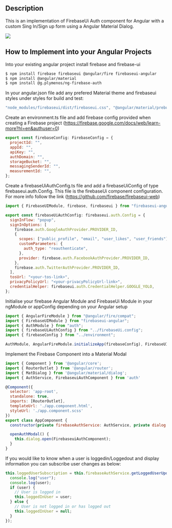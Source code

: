 ## Description

This is an implementation of FirebaseUi Auth component for Angular with a custom Sing In/Sign up form using a Angular Material Dialog.

![](.images/modal.png)

## How to Implement into your Angular Projects

Into your existing angular project install firebase and firebase-ui

```bash
$ npm install firebase firebaseui @angular/fire firebaseui-angular
$ npm install @angular/material
$ npm install @g.plymenos/ng-firebase-auth
```

In your angular.json file add any prefered Material theme and firebaseui styles under styles for build and test:

```javascript
"node_modules/firebaseui/dist/firebaseui.css", "@angular/material/prebuilt-themes/indigo-pink.css";
```

Create an environment.ts file and add firebase config provided when creating a Firebase project (https://firebase.google.com/docs/web/learn-more?hl=en&authuser=0)

```javascript
export const firebaseConfig: FirebaseConfig = {
  projectId: "",
  appId: "",
  apiKey: "",
  authDomain: "",
  storageBucket: "",
  messagingSenderId: "",
  measurementId: "",
};
```

Create a firebaseUiAuthConfig.ts file and add a firebaseUiConfig of type firebaseui.auth.Config. This file is the firebaseUi component configuration. For more info follow the link (https://github.com/firebase/firebaseui-web)

```javascript
import { FirebaseUIModule, firebase, firebaseui } from "firebaseui-angular";

export const firebaseUiAuthConfig: firebaseui.auth.Config = {
  signInFlow: "popup",
  signInOptions: [
    firebase.auth.GoogleAuthProvider.PROVIDER_ID,
    {
      scopes: ["public_profile", "email", "user_likes", "user_friends"],
      customParameters: {
        auth_type: "reauthenticate",
      },
      provider: firebase.auth.FacebookAuthProvider.PROVIDER_ID,
    },
    firebase.auth.TwitterAuthProvider.PROVIDER_ID,
  ],
  tosUrl: "<your-tos-link>",
  privacyPolicyUrl: "<your-privacyPolicyUrl-link>",
  credentialHelper: firebaseui.auth.CredentialHelper.GOOGLE_YOLO,
};
```

Initialise your firebase Angular Module and FirebaseUi Module in your ngModule or appConfig depending on your Angular setup

```javascript
import { AngularFireModule } from "@angular/fire/compat";
import { FirebaseUIModule } from "firebaseui-angular";
import { AuthModule } from "auth";
import { firebaseUiAuthConfig } from "../firebaseUi.config";
import { firebaseConfig } from "../environment";

AuthModule, AngularFireModule.initializeApp(firebaseConfig), FirebaseUIModule.forRoot(firebaseUiAuthConfig);
```

Implement the Firebase Component into a Material Modal

```javascript
import { Component } from '@angular/core';
import { RouterOutlet } from '@angular/router';
import { MatDialog } from '@angular/material/dialog';
import { AuthService, FirebaseuiAuthComponent } from 'auth'

@Component({
  selector: 'app-root',
  standalone: true,
  imports: [RouterOutlet],
  templateUrl: './app.component.html',
  styleUrl: './app.component.scss'
})
export class AppComponent {
  constructor(private firebaseAuthService: AuthService, private dialog: MatDialog) {}

  openAuthModal() {
    this.dialog.open(FirebaseuiAuthComponent);
  }
}
```

If you would like to know when a user is loggedin/Loggedout and display information you can subscribe user changes as below:

```javascript
this.loggedUserSubscription = this.firebaseAuthService.getLoggedUserUpdates().subscribe((user) => {
  console.log("user");
  console.log(user);
  if (user) {
    // User is logged in
    this.loggedInUser = user;
  } else {
    // User is not logged in or has logged out
    this.loggedInUser = null;
  }
});
```
